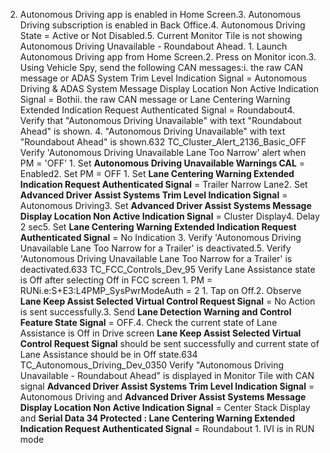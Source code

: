 2. Autonomous Driving app is enabled in Home Screen.3. Autonomous Driving subscription is enabled in Back Office.4. Autonomous Driving State = Active or Not Disabled.5. Current Monitor Tile is not showing Autonomous Driving Unavailable - Roundabout Ahead. 1. Launch Autonomous Driving app from Home Screen.2. Press on Monitor icon.3. Using Vehicle Spy, send the following CAN messages:i. the raw CAN message or ADAS System Trim Level Indication Signal = Autonomous Driving & ADAS System Message Display Location Non Active Indication Signal = Bothii. the raw CAN message or Lane Centering Warning Extended Indication Request Authenticated Signal = Roundabout4. Verify that "Autonomous Driving Unavailable" with text "Roundabout Ahead" is shown. 4. "Autonomous Driving Unavailable" with text "Roundabout Ahead" is shown.632 TC_Cluster_Alert_2136_Basic_OFF Verify 'Autonomous Driving Unavailable Lane Too Narrow' alert when PM = 'OFF' 1. Set **Autonomous Driving Unavailable Warnings CAL** = Enabled2. Set PM = OFF 1. Set **Lane Centering Warning Extended Indication Request Authenticated Signal** = Trailer Narrow Lane2. Set **Advanced Driver Assist Systems Trim Level Indication Signal** = Autonomous Driving3. Set **Advanced Driver Assist Systems Message Display Location Non Active Indication Signal** = Cluster Display4. Delay 2 sec5. Set **Lane Centering Warning Extended Indication Request Authenticated Signal** = No Indication 3. Verify 'Autonomous Driving Unavailable Lane Too Narrow for a Trailer' is deactivated.5. Verify 'Autonomous Driving Unavailable Lane Too Narrow for a Trailer' is deactivated.633 TC_FCC_Controls_Dev_95 Verify Lane Assistance state is Off after selecting Off in FCC screen 1. PM = RUNi.e:S+E3:L4PMP_SysPwrModeAuth = 2 1. Tap on Off.2. Observe **Lane Keep Assist Selected Virtual Control Request Signal** = No Action is sent successfully.3. Send **Lane Detection Warning and Control Feature State Signal** = OFF.4. Check the current state of Lane Assistance is Off in Drive screen **Lane Keep Assist Selected Virtual Control Request Signal** should be sent successfully and current state of Lane Assistance should be in Off state.634 TC_Autonomous_Driving_Dev_0350 Verify "Autonomous Driving Unavailable - Roundabout Ahead" is displayed in Monitor Tile with CAN signal **Advanced Driver Assist Systems Trim Level Indication Signal** = Autonomous Driving and **Advanced Driver Assist Systems Message Display Location Non Active Indication Signal** = Center Stack Display and **Serial Data 34 Protected : Lane Centering Warning Extended Indication Request Authenticated Signal** = Roundabout 1. IVI is in RUN mode